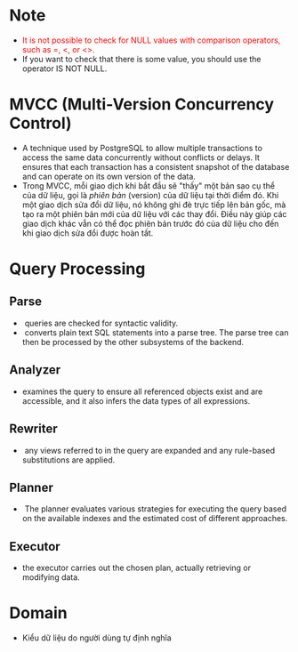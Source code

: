 # Note
- <font color="#ff0000">It is not possible to check for NULL values with comparison operators, such as =, <, or <>.</font>
- If you want to check that there is some value, you should use the operator IS NOT NULL.
# MVCC (Multi-Version Concurrency Control)
- A technique used by PostgreSQL to allow multiple transactions to access the same data concurrently without conflicts or delays. It ensures that each transaction has a consistent snapshot of the database and can operate on its own version of the data.
- Trong MVCC, mỗi giao dịch khi bắt đầu sẽ "thấy" một bản sao cụ thể của dữ liệu, gọi là _phiên bản_ (version) của dữ liệu tại thời điểm đó. Khi một giao dịch sửa đổi dữ liệu, nó không ghi đè trực tiếp lên bản gốc, mà tạo ra một phiên bản mới của dữ liệu với các thay đổi. Điều này giúp các giao dịch khác vẫn có thể đọc phiên bản trước đó của dữ liệu cho đến khi giao dịch sửa đổi được hoàn tất.
# Query Processing
## Parse
-  queries are checked for syntactic validity.
-  converts plain text SQL statements into a parse tree. The parse tree can then be processed by the other subsystems of the backend.
## Analyzer
- examines the query to ensure all referenced objects exist and are accessible, and it also infers the data types of all expressions.
## Rewriter
-  any views referred to in the query are expanded and any rule-based substitutions are applied.
## Planner
-  The planner evaluates various strategies for executing the query based on the available indexes and the estimated cost of different approaches.
## Executor
- the executor carries out the chosen plan, actually retrieving or modifying data.
# Domain
 - Kiểu dữ liệu do người dùng tự định nghĩa
